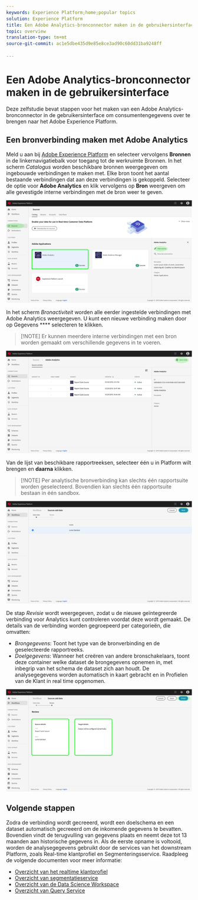 ```yaml
---
keywords: Experience Platform;home;popular topics
solution: Experience Platform
title: Een Adobe Analytics-bronconnector maken in de gebruikersinterface
topic: overview
translation-type: tm+mt
source-git-commit: ac1e5dbe435d9e85e8ce3ad90c60dd31ba9248ff

---
```



# Een Adobe Analytics-bronconnector maken in de gebruikersinterface

Deze zelfstudie bevat stappen voor het maken van een Adobe Analytics-bronconnector in de gebruikersinterface om consumentengegevens over te brengen naar het Adobe Experience Platform.

## Een bronverbinding maken met Adobe Analytics

Meld u aan bij <a href="https://platform.adobe.com" target="_blank">Adobe Experience Platform</a> en selecteer vervolgens **Bronnen** in de linkernavigatiebalk voor toegang tot de werkruimte Bronnen. In het scherm *Catalogus* worden beschikbare bronnen weergegeven om ingebouwde verbindingen te maken met. Elke bron toont het aantal bestaande verbindingen dat aan deze verbindingen is gekoppeld. Selecteer de optie voor **Adobe Analytics** en klik vervolgens op **Bron** weergeven om alle gevestigde interne verbindingen met de bron weer te geven.

![](../../../../images/tutorials/create/analytics/AA-sources_catalog.png)

In het scherm *Bronactiviteit* worden alle eerder ingestelde verbindingen met Adobe Analytics weergegeven. U kunt een nieuwe verbinding maken door op Gegevens **** selecteren te klikken.

>[!NOTE] Er kunnen meerdere interne verbindingen met een bron worden gemaakt om verschillende gegevens in te voeren.

![](/help/sources/images/tutorials/create/analytics/AA-source_activity.png)

Van de lijst van beschikbare rapportreeksen, selecteer één u in Platform wilt brengen en **daarna** klikken.

>[!NOTE] Per analytische bronverbinding kan slechts één rapportsuite worden geselecteerd. Bovendien kan slechts één rapportsuite bestaan in één sandbox.

![](../../../../images/tutorials/create/analytics/AA-select_data.png)

De stap *Revisie* wordt weergegeven, zodat u de nieuwe geïntegreerde verbinding voor Analytics kunt controleren voordat deze wordt gemaakt. De details van de verbinding worden gegroepeerd per categorieën, die omvatten:

* *Brongegevens*: Toont het type van de bronverbinding en de geselecteerde rapportreeks.
* *Doelgegevens*: Wanneer het creëren van andere bronschakelaars, toont deze container welke dataset de brongegevens opnemen in, met inbegrip van het schema de dataset zich aan houdt. De analysegegevens worden automatisch in kaart gebracht en in Profielen van de Klant in real time opgenomen.

![](../../../../images/tutorials/create/analytics/AA-review.png)

## Volgende stappen

Zodra de verbinding wordt gecreeerd, wordt een doelschema en een dataset automatisch gecreeerd om de inkomende gegevens te bevatten. Bovendien vindt de terugvulling van gegevens plaats en neemt deze tot 13 maanden aan historische gegevens in. Als de eerste opname is voltooid, worden de analysegegevens gebruikt door de services van het downstream Platform, zoals Real-time klantprofiel en Segmenteringsservice. Raadpleeg de volgende documenten voor meer informatie:

* [Overzicht van het realtime klantprofiel](../../../../../profile/home.md)
* [Overzicht van segmentatieservice](../../../../../segmentation/home.md)
* [Overzicht van de Data Science Workspace](../../../../../data-science-workspace/home.md)
* [Overzicht van Query Service](../../../../../query-service/home.md)

